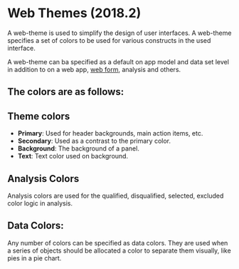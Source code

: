 # Web Themes (2018.2)

A web-theme is used to simplify the design of user interfaces.
A web-theme specifies a set of colors to be used for various constructs in the used interface.

A web-theme can ba specified as a default on app model and data set level in addition to on a web app, [web form](./web-forms/index.md), analysis and others.

## The colors are as follows:

## Theme colors
*   **Primary**: Used for header backgrounds, main action items, etc.
*   **Secondary**: Used as a contrast to the primary color.
*   **Background**: The background of a panel.
*   **Text**: Text color used on background.

## Analysis Colors
Analysis colors are used for the qualified, disqualified, selected, excluded color logic in analysis.

## Data Colors:
Any number of colors can be specified as data colors. They are used when a series of objects should be allocated a color to separate them visually, like pies in a pie chart.


